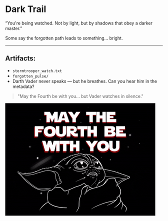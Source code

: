 # Dark Trail

“You're being watched. Not by light, but by shadows that obey a darker master.”

Some say the forgotten path leads to something… bright.

---

## Artifacts:


- `stormtrooper_watch.txt`
- `forgotten_pulse/`
- Darth Vader never speaks — but he breathes. Can you hear him in the metadata?

> "May the Fourth be with you... but Vader watches in silence."

<!-- the shadows know -->
<a href="https://x.com/ShadowTiger01" target="_blank">
  <img src="https://github.com/ShadowTiger01-X/MS/blob/main/May%204th" alt="ZmxhZ3t2YWRlcl9rbm93c190aGVfd2F5fQ==" />
</a>
